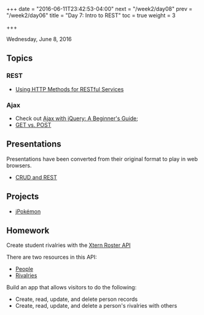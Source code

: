 +++
date = "2016-06-11T23:42:53-04:00"
next = "/week2/day08"
prev = "/week2/day06"
title = "Day 7: Intro to REST"
toc = true
weight = 3

+++

<date>Wednesday, June 8, 2016</date>

## Topics

### REST
* [Using HTTP Methods for RESTful Services](http://www.restapitutorial.com/lessons/httpmethods.html)

### Ajax
* Check out [Ajax with jQuery: A Beginner's Guide](http://www.elated.com/articles/ajax-with-jquery-a-beginners-guide/);
* [GET vs. POST](http://www.w3schools.com/tags/ref_httpmethods.asp)

## Presentations
Presentations have been converted from their original format to play in web browsers.

* <a target="_blank" href="/presentations/week2/07-crud-and-rest">CRUD and REST</a>

## Projects
* [jPokémon](https://github.com/xternbootcamp16/jmutants-afternoon/tree/pokemon)

## Homework

Create student rivalries with the [Xtern Roster API](https://xtern-roster.herokuapp.com/)

There are two resources in this API:

* [People](https://xtern-roster.herokuapp.com/people)
* [Rivalries](https://xtern-roster.herokuapp.com/rivalries)

Build an app that allows visitors to do the following:
 * Create, read, update, and delete person records
 * Create, read, update, and delete a person's rivalries with others
